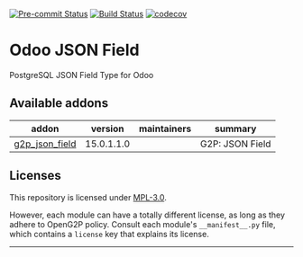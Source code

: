 
<!-- /!\ Non OCA Context : Set here the badge of your runbot / runboat instance. -->
[![Pre-commit Status](https://github.com/OpenG2P/odoo-json-field/actions/workflows/pre-commit.yml/badge.svg?branch=15.0)](https://github.com/OpenG2P/odoo-json-field/actions/workflows/pre-commit.yml?query=branch%3A15.0)
[![Build Status](https://github.com/OpenG2P/odoo-json-field/actions/workflows/test.yml/badge.svg?branch=15.0)](https://github.com/OpenG2P/odoo-json-field/actions/workflows/test.yml?query=branch%3A15.0)
[![codecov](https://codecov.io/gh/OpenG2P/odoo-json-field/branch/15.0/graph/badge.svg)](https://codecov.io/gh/OpenG2P/odoo-json-field)
<!-- /!\ Non OCA Context : Set here the badge of your translation instance. -->

<!-- /!\ do not modify above this line -->

# Odoo JSON Field

PostgreSQL JSON Field Type for Odoo

<!-- /!\ do not modify below this line -->

<!-- prettier-ignore-start -->

[//]: # (addons)

Available addons
----------------
addon | version | maintainers | summary
--- | --- | --- | ---
[g2p_json_field](g2p_json_field/) | 15.0.1.1.0 |  | G2P: JSON Field

[//]: # (end addons)

<!-- prettier-ignore-end -->

## Licenses

This repository is licensed under [MPL-3.0](LICENSE).

However, each module can have a totally different license, as long as they adhere to OpenG2P
policy. Consult each module's `__manifest__.py` file, which contains a `license` key
that explains its license.

----
<!-- /!\ Non OCA Context : Set here the full description of your organization. -->
